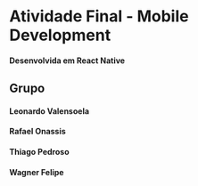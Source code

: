 # Atividade Final - Mobile Development
#### Desenvolvida em React Native

## Grupo
#### Leonardo Valensoela
#### Rafael Onassis
#### Thiago Pedroso
#### Wagner Felipe
